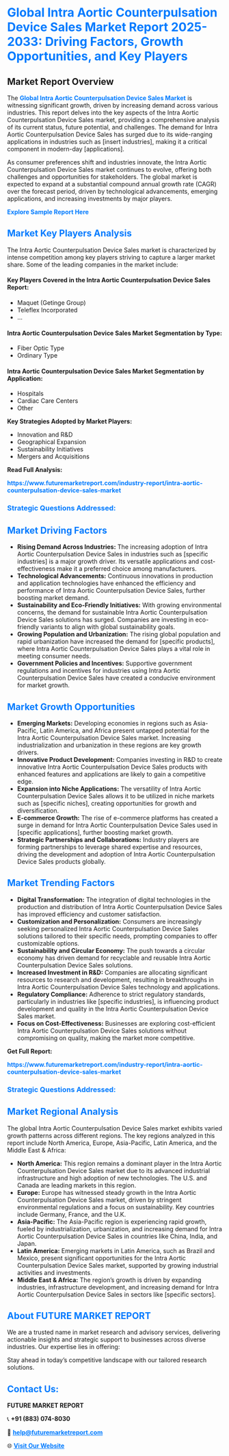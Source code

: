 <h1 style="color: #007BFF;">Global Intra Aortic Counterpulsation Device Sales Market Report 2025-2033: Driving Factors, Growth Opportunities, and Key Players</h1>

<section id="overview">
<h2>Market Report Overview</h2>
<p>The <a href="https://www.futuremarketreport.com/industry-report/intra-aortic-counterpulsation-device-sales-market" style="color: #007BFF; text-decoration: none;"><strong>Global Intra Aortic Counterpulsation Device Sales Market</strong></a> is witnessing significant growth, driven by increasing demand across various industries. This report delves into the key aspects of the Intra Aortic Counterpulsation Device Sales market, providing a comprehensive analysis of its current status, future potential, and challenges. The demand for Intra Aortic Counterpulsation Device Sales has surged due to its wide-ranging applications in industries such as [insert industries], making it a critical component in modern-day [applications].</p>
<p>As consumer preferences shift and industries innovate, the Intra Aortic Counterpulsation Device Sales market continues to evolve, offering both challenges and opportunities for stakeholders. The global market is expected to expand at a substantial compound annual growth rate (CAGR) over the forecast period, driven by technological advancements, emerging applications, and increasing investments by major players.</p>
</section>

<section id="overview">
<p><a href="https://www.futuremarketreport.com/request-sample/reportId=109191" style="color: #007BFF; text-decoration: none;"><strong>Explore Sample Report Here</strong></a></p>
</section>

<section id="key-players">
<h2 style="color: #007BFF;">Market Key Players Analysis</h2>
<p>The Intra Aortic Counterpulsation Device Sales market is characterized by intense competition among key players striving to capture a larger market share. Some of the leading companies in the market include:</p>
<h4>Key Players Covered in the Intra Aortic Counterpulsation Device Sales Report:</h4>
<ul><li>Maquet (Getinge Group)</li><li>Teleflex Incorporated</li><li>...</li></ul>
<h4>Intra Aortic Counterpulsation Device Sales Market Segmentation by Type:</h4>
<ul><li>Fiber Optic Type</li><li>Ordinary Type</li></ul>

<h4>Intra Aortic Counterpulsation Device Sales Market Segmentation by Application:</h4>
<ul><li>Hospitals</li><li>Cardiac Care Centers</li><li>Other</li></ul>
<p><strong>Key Strategies Adopted by Market Players:</strong></p>
<ul>
<li>Innovation and R&D</li>
<li>Geographical Expansion</li>
<li>Sustainability Initiatives</li>
<li>Mergers and Acquisitions</li>
</ul>
</section>

<section>
<p><strong>Read Full Analysis: </strong></p><a href="https://www.futuremarketreport.com/industry-report/intra-aortic-counterpulsation-device-sales-market" style="color: #007BFF; text-decoration: none;"><strong>https://www.futuremarketreport.com/industry-report/intra-aortic-counterpulsation-device-sales-market</strong></a>
<h3 style="color: #007BFF;">Strategic Questions Addressed:</h3>
</section>

<section id="driving-factors">
<h2 style="color: #007BFF;">Market Driving Factors</h2>
<ul>
<li><strong>Rising Demand Across Industries:</strong> The increasing adoption of Intra Aortic Counterpulsation Device Sales in industries such as [specific industries] is a major growth driver. Its versatile applications and cost-effectiveness make it a preferred choice among manufacturers.</li>
<li><strong>Technological Advancements:</strong> Continuous innovations in production and application technologies have enhanced the efficiency and performance of Intra Aortic Counterpulsation Device Sales, further boosting market demand.</li>
<li><strong>Sustainability and Eco-Friendly Initiatives:</strong> With growing environmental concerns, the demand for sustainable Intra Aortic Counterpulsation Device Sales solutions has surged. Companies are investing in eco-friendly variants to align with global sustainability goals.</li>
<li><strong>Growing Population and Urbanization:</strong> The rising global population and rapid urbanization have increased the demand for [specific products], where Intra Aortic Counterpulsation Device Sales plays a vital role in meeting consumer needs.</li>
<li><strong>Government Policies and Incentives:</strong> Supportive government regulations and incentives for industries using Intra Aortic Counterpulsation Device Sales have created a conducive environment for market growth.</li>
</ul>
</section>

<section id="growth-opportunities">
<h2 style="color: #007BFF;">Market Growth Opportunities</h2>
<ul>
<li><strong>Emerging Markets:</strong> Developing economies in regions such as Asia-Pacific, Latin America, and Africa present untapped potential for the Intra Aortic Counterpulsation Device Sales market. Increasing industrialization and urbanization in these regions are key growth drivers.</li>
<li><strong>Innovative Product Development:</strong> Companies investing in R&D to create innovative Intra Aortic Counterpulsation Device Sales products with enhanced features and applications are likely to gain a competitive edge.</li>
<li><strong>Expansion into Niche Applications:</strong> The versatility of Intra Aortic Counterpulsation Device Sales allows it to be utilized in niche markets such as [specific niches], creating opportunities for growth and diversification.</li>
<li><strong>E-commerce Growth:</strong> The rise of e-commerce platforms has created a surge in demand for Intra Aortic Counterpulsation Device Sales used in [specific applications], further boosting market growth.</li>
<li><strong>Strategic Partnerships and Collaborations:</strong> Industry players are forming partnerships to leverage shared expertise and resources, driving the development and adoption of Intra Aortic Counterpulsation Device Sales products globally.</li>
</ul>
</section>

<section id="trending-factors">
<h2 style="color: #007BFF;">Market Trending Factors</h2>
<ul>
<li><strong>Digital Transformation:</strong> The integration of digital technologies in the production and distribution of Intra Aortic Counterpulsation Device Sales has improved efficiency and customer satisfaction.</li>
<li><strong>Customization and Personalization:</strong> Consumers are increasingly seeking personalized Intra Aortic Counterpulsation Device Sales solutions tailored to their specific needs, prompting companies to offer customizable options.</li>
<li><strong>Sustainability and Circular Economy:</strong> The push towards a circular economy has driven demand for recyclable and reusable Intra Aortic Counterpulsation Device Sales solutions.</li>
<li><strong>Increased Investment in R&D:</strong> Companies are allocating significant resources to research and development, resulting in breakthroughs in Intra Aortic Counterpulsation Device Sales technology and applications.</li>
<li><strong>Regulatory Compliance:</strong> Adherence to strict regulatory standards, particularly in industries like [specific industries], is influencing product development and quality in the Intra Aortic Counterpulsation Device Sales market.</li>
<li><strong>Focus on Cost-Effectiveness:</strong> Businesses are exploring cost-efficient Intra Aortic Counterpulsation Device Sales solutions without compromising on quality, making the market more competitive.</li>
</ul>
</section>

<section>
<p><strong>Get Full Report: </strong></p><a href="https://www.futuremarketreport.com/industry-report/intra-aortic-counterpulsation-device-sales-market" style="color: #007BFF; text-decoration: none;"><strong>https://www.futuremarketreport.com/industry-report/intra-aortic-counterpulsation-device-sales-market</strong></a>
<h3 style="color: #007BFF;">Strategic Questions Addressed:</h3>
</section>


<section id="regional-analysis">
<h2 style="color: #007BFF;">Market Regional Analysis</h2>
<p>The global Intra Aortic Counterpulsation Device Sales market exhibits varied growth patterns across different regions. The key regions analyzed in this report include North America, Europe, Asia-Pacific, Latin America, and the Middle East & Africa:</p>
<ul>
<li><strong>North America:</strong> This region remains a dominant player in the Intra Aortic Counterpulsation Device Sales market due to its advanced industrial infrastructure and high adoption of new technologies. The U.S. and Canada are leading markets in this region.</li>
<li><strong>Europe:</strong> Europe has witnessed steady growth in the Intra Aortic Counterpulsation Device Sales market, driven by stringent environmental regulations and a focus on sustainability. Key countries include Germany, France, and the U.K.</li>
<li><strong>Asia-Pacific:</strong> The Asia-Pacific region is experiencing rapid growth, fueled by industrialization, urbanization, and increasing demand for Intra Aortic Counterpulsation Device Sales in countries like China, India, and Japan.</li>
<li><strong>Latin America:</strong> Emerging markets in Latin America, such as Brazil and Mexico, present significant opportunities for the Intra Aortic Counterpulsation Device Sales market, supported by growing industrial activities and investments.</li>
<li><strong>Middle East & Africa:</strong> The region’s growth is driven by expanding industries, infrastructure development, and increasing demand for Intra Aortic Counterpulsation Device Sales in sectors like [specific sectors].</li>
</ul>
</section>

<footer>
<h2 style="color: #007BFF;">About FUTURE MARKET REPORT</h2>
<p>We are a trusted name in market research and advisory services, delivering actionable insights and strategic support to businesses across diverse industries. Our expertise lies in offering:</p>

<p>Stay ahead in today’s competitive landscape with our tailored research solutions.</p>

<h2 style="color: #007BFF;">Contact Us:</h2>
<p><strong>FUTURE MARKET REPORT</strong></p>
<p>📞 <strong>+91 (883) 074-8030</strong></p>
<p>📧 <strong><a href="mailto:help@futuremarketreport.com" style="color: #007BFF;">help@futuremarketreport.com</a></strong></p>
<p>🌐 <strong><a href="https://www.futuremarketreport.com/" style="color: #007BFF;">Visit Our Website</a></strong></p>
</footer>